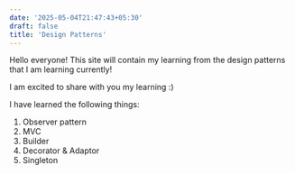 ```yaml
---
date: '2025-05-04T21:47:43+05:30'
draft: false
title: 'Design Patterns'
---
```


Hello everyone!
This site will contain my learning from the design patterns that I am learning currently!

I am excited to share with you my learning :)

I have learned the following things:
1. Observer pattern
2. MVC
3. Builder
4. Decorator & Adaptor
5. Singleton